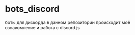 # bots_discord
боты для дискорда
в данном репозитории происходит моё ознакомление и работа с discord.js 
